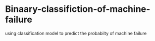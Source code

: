 # Binaary-classifiction-of-machine-failure
using classification model to predict the probabilty of machine failure
